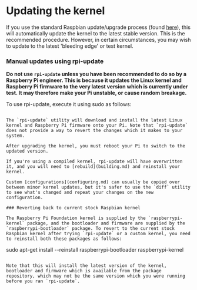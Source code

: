 # Updating the kernel

If you use the standard Raspbian update/upgrade process (found [here](../../raspbian/updating.md)), this will automatically update the kernel to the latest stable version. This is the recommended procedure. However, in certain circumstances, you may wish to update to the latest 'bleeding edge' or test kernel.

### Manual updates using rpi-update

**Do not use `rpi-update` unless you have been recommended to do so by a Raspberry Pi engineer. This is because it updates the Linux kernel and Raspberry Pi firmware to the very latest version which is currently under test. It may therefore make your Pi unstable, or cause random breakage.**

To use rpi-update, execute it using sudo as follows:

```sudo rpi-update

The `rpi-update` utility will download and install the latest Linux kernel and Raspberry Pi firmware onto your Pi. Note that `rpi-update` does not provide a way to revert the changes which it makes to your system.

After upgrading the kernel, you must reboot your Pi to switch to the updated version.

If you're using a compiled kernel, rpi-update will have overwritten it, and you will need to [rebuild](building.md) and reinstall your kernel.

Custom [configurations](configuring.md) can usually be copied over between minor kernel updates, but it's safer to use the `diff` utility to see what's changed and repeat your changes on the new configuration.

### Reverting back to current stock Raspbian kernel

The Raspberry Pi Foundation kernel is supplied by the `raspberrypi-kernel` package, and the bootloader and firmware are supplied by the `raspberrypi-bootloader` package. To revert to the current stock Raspbian kernel after trying `rpi-update` or a custom kernel, you need to reinstall both these packages as follows:

```
sudo apt-get install --reinstall raspberrypi-bootloader raspberrypi-kernel
```

Note that this will install the latest version of the kernel, bootloader and firmware which is available from the package repository, which may not be the same version which you were running before you ran `rpi-update`.

